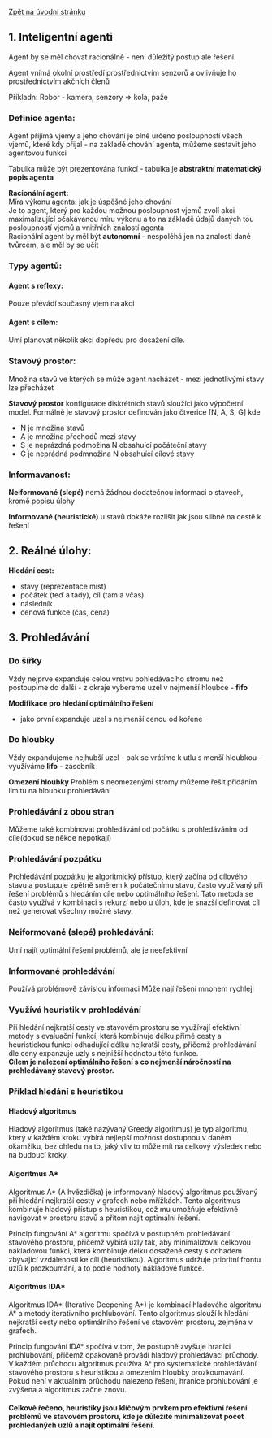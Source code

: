 [Zpět na úvodní stránku](../README.md)

## 1. Inteligentní agenti

Agent by se měl chovat racionálně - není důležitý postup ale řešení.

Agent vnímá okolní prostředí prostřednictvím senzorů a ovlivňuje ho prostřednictvím akčních členů

Příkladn: Robor - kamera, senzory => kola, paže

### Definice agenta: 

Agent přijímá vjemy a jeho chování je plně určeno posloupností všech vjemů, které kdy přijal - na základě chování agenta, můžeme sestavit jeho agentovou funkci

Tabulka může být prezentována funkcí - tabulka je **abstraktní matematický popis agenta**

**Racionální agent:**  
Míra výkonu agenta: jak je úspěšné jeho chování  
Je to agent, který pro každou možnou posloupnost vjemů zvolí akci maximalizující očakávanou míru výkonu a to na základě údajů daných tou posloupností vjemů a vnitřních znalostí agenta  
Racionální agent by měl být **autonomní** - nespoléhá jen na znalosti dané tvůrcem, ale měl by se učit

### Typy agentů:

#### Agent s reflexy: 
Pouze převádí současný vjem na akci

#### Agent s cílem: 
Umí plánovat několik akcí dopředu pro dosažení cíle.

### Stavový prostor:
Množina stavů ve kterých se může agent nacházet - mezi jednotlivými stavy lze přecházet

**Stavový prostor** konfigurace diskrétních stavů sloužící jako výpočetní model. Formálně je stavový prostor definován jako čtverice [N, A, S, G] kde
- N je množina stavů
- A je množina přechodů mezi stavy
- S je neprázdná podmožina N obsahuící počáteční stavy
- G je neprádná podmnožina N obsahuící cílové stavy

### Informavanost:
 **Neiformované (slepé)** nemá žádnou dodatečnou informaci o stavech, kromě popisu úlohy

 **Informované (heuristické)** u stavů dokáže rozlišit jak jsou slibné na cestě k řešení

 ## 2. Reálné úlohy:
 **Hledání cest:**
 - stavy (reprezentace míst)
 - počátek (teď a tady), cíl (tam a včas)
 - následník
 - cenová funkce (čas, cena)

 ## 3. Prohledávání

 ### Do šířky
 Vždy nejprve expanduje celou vrstvu pohledávacího stromu než postoupíme do další - z okraje vybereme uzel v nejmenší hloubce - **fifo**

 **Modifikace pro hledání optimálního řešení** 
 - jako první expanduje uzel s nejmenší cenou od kořene

 ### Do hloubky
 Vždy expandujeme nejhubší uzel - pak se vrátíme k utlu s menší hloubkou - využíváme **lifo** - zásobník

 **Omezení hloubky** Problém s neomezenými stromy můžeme řešit přidáním limitu na hloubku prohledávání

 ### Prohledávání z obou stran
 Můžeme také kombinovat prohledávání od počátku s prohledáváním od cíle(dokud se někde nepotkají)

 ### Prohledávání pozpátku
 Prohledávání pozpátku je algoritmický přístup, který začíná od cílového stavu a postupuje zpětně směrem k počátečnímu stavu, často využívaný při řešení problémů s hledáním cíle nebo optimálního řešení. Tato metoda se často využívá v kombinaci s rekurzí nebo u úloh, kde je snazší definovat cíl než generovat všechny možné stavy.

 ### Neiformované (slepé) prohledávání:
 Umí najít optimální řešení problémů, ale je neefektivní

 ### Informované prohledávání
 Používá problémově závislou informaci
 Může nají řešení mnohem rychleji

 ### Využívá heuristik v prohledávání
 Při hledání nejkratší cesty ve stavovém prostoru se využívají efektivní metody s evaluační funkcí, která kombinuje délku přímé cesty a heuristickou funkci odhadující délku nejkratší cesty, přičemž prohledávání dle ceny expanzuje uzly s nejnižší hodnotou této funkce.  
 **Cílem je nalezení optimálního řešení s co nejmenší náročností na prohledávaný stavový prostor.**

 ### Příklad hledání s heuristikou

 #### Hladový algoritmus
 Hladový algoritmus (také nazývaný Greedy algoritmus) je typ algoritmu, který v každém kroku vybírá nejlepší možnost dostupnou v daném okamžiku, bez ohledu na to, jaký vliv to může mít na celkový výsledek nebo na budoucí kroky.

 #### Algoritmus A*

 Algoritmus A* (A hvězdička) je informovaný hladový algoritmus používaný při hledání nejkratší cesty v grafech nebo mřížkách. Tento algoritmus kombinuje hladový přístup s heuristikou, což mu umožňuje efektivně navigovat v prostoru stavů a přitom najít optimální řešení.

Princip fungování A* algoritmu spočívá v postupném prohledávání stavového prostoru, přičemž vybírá uzly tak, aby minimalizoval celkovou nákladovou funkci, která kombinuje délku dosažené cesty s odhadem zbývající vzdálenosti ke cíli (heuristikou). Algoritmus udržuje prioritní frontu uzlů k prozkoumání, a to podle hodnoty nákladové funkce.

#### Algoritmus IDA* 

Algoritmus IDA* (Iterative Deepening A*) je kombinací hladového algoritmu A* a metody iterativního prohlubování. Tento algoritmus slouží k hledání nejkratší cesty nebo optimálního řešení ve stavovém prostoru, zejména v grafech.

Princip fungování IDA* spočívá v tom, že postupně zvyšuje hranici prohlubování, přičemž opakovaně provádí hladový prohledávací průchody. V každém průchodu algoritmus používá A* pro systematické prohledávání stavového prostoru s heuristikou a omezením hloubky prozkoumávání. Pokud není v aktuálním průchodu nalezeno řešení, hranice prohlubování je zvýšena a algoritmus začne znovu.


#### Celkově řečeno, heuristiky jsou klíčovým prvkem pro efektivní řešení problémů ve stavovém prostoru, kde je důležité minimalizovat počet prohledaných uzlů a najít optimální řešení.
